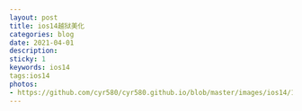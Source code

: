 ```yaml
---
layout: post
title: ios14越狱美化
categories: blog
date: 2021-04-01
description: 
sticky: 1
keywords: ios14
tags:ios14
photos:
- https://github.com/cyr580/cyr580.github.io/blob/master/images/ios14/1.png?raw=true
---
```


